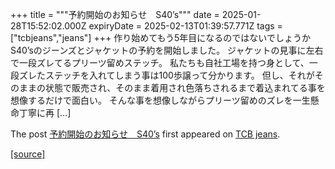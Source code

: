 +++
title = """予約開始のお知らせ　S40’s"""
date = 2025-01-28T15:52:02.000Z
expiryDate = 2025-02-13T01:39:57.771Z
tags = ["tcbjeans","jeans"]
+++
作り始めてもう5年目になるのではないでしょうか S40’sのジーンズとジャケットの予約を開始しました。 ジャケットの見事に左右で一段ズレてるプリーツ留めステッチ。 私たちも自社工場を持つ身として、一段ズレたステッチを入れてしまう事は100歩譲って分かります。 但し、それがそのままの状態で販売され、そのまま着用され色落ちされるまで着込まれてる事を想像するだけで面白い。 そんな事を想像しながらプリーツ留めのズレを一生懸命丁寧に再 \[…\]

The post [予約開始のお知らせ　S40’s](http://tcbjeans.com/2025/01/29/51013) first appeared on [TCB jeans](http://tcbjeans.com).

[[source]](http://tcbjeans.com/2025/01/29/51013)
